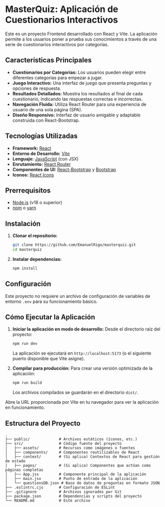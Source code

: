 # MasterQuiz: Aplicación de Cuestionarios Interactivos

Este es un proyecto Frontend desarrollado con React y Vite. La aplicación permite a los usuarios poner a prueba sus conocimientos a través de una serie de cuestionarios interactivos por categorías.

## Características Principales

- **Cuestionarios por Categorías:** Los usuarios pueden elegir entre diferentes categorías para empezar a jugar.
- **Juego Interactivo:** Una interfaz de juego que presenta preguntas y opciones de respuesta.
- **Resultados Detallados:** Muestra los resultados al final de cada cuestionario, indicando las respuestas correctas e incorrectas.
- **Navegación Fluida:** Utiliza React Router para una experiencia de usuario de una sola página (SPA).
- **Diseño Responsivo:** Interfaz de usuario amigable y adaptable construida con React-Bootstrap.

## Tecnologías Utilizadas

- **Framework:** [React](https://react.dev/)
- **Entorno de Desarrollo:** [Vite](https://vitejs.dev/)
- **Lenguaje:** [JavaScript](https://developer.mozilla.org/es/docs/Web/JavaScript) (con JSX)
- **Enrutamiento:** [React Router](https://reactrouter.com/)
- **Componentes de UI:** [React-Bootstrap](https://react-bootstrap.github.io/) y [Bootstrap](https://getbootstrap.com/)
- **Iconos:** [React Icons](https://react-icons.github.io/react-icons/)

## Prerrequisitos

- [Node.js](https://nodejs.org/en/) (v18 o superior)
- [npm](https://www.npmjs.com/) o [yarn](https://yarnpkg.com/)

## Instalación

1.  **Clonar el repositorio:**

    ```bash
    git clone https://github.com/EmanuelRigo/masterquiz.git
    cd masterquiz
    ```

2.  **Instalar dependencias:**

    ```bash
    npm install
    ```

## Configuración

Este proyecto no requiere un archivo de configuración de variables de entorno `.env` para su funcionamiento básico.

## Cómo Ejecutar la Aplicación

1.  **Iniciar la aplicación en modo de desarrollo:**
    Desde el directorio raíz del proyecto:

    ```bash
    npm run dev
    ```

    La aplicación se ejecutará en `http://localhost:5173` (o el siguiente puerto disponible que Vite asigne).

2.  **Compilar para producción:**
    Para crear una versión optimizada de la aplicación:
    ```bash
    npm run build
    ```
    Los archivos compilados se guardarán en el directorio `dist/`.

Abre la URL proporcionada por Vite en tu navegador para ver la aplicación en funcionamiento.

## Estructura del Proyecto

```
.
├── public/             # Archivos estáticos (íconos, etc.)
├── src/                # Código fuente del proyecto
│   ├── assets/         # Recursos como imágenes o fuentes
│   ├── components/     # Componentes reutilizables de React
│   ├── context/        # (Si aplica) Contextos de React para gestión de estado
│   ├── pages/          # (Si aplica) Componentes que actúan como páginas completas
│   ├── App.jsx         # Componente principal de la aplicación
│   ├── main.jsx        # Punto de entrada de la aplicación
│   └── questionsDB.json # Base de datos de preguntas en formato JSON
├── .eslintrc.cjs       # Configuración de ESLint
├── .gitignore          # Archivos ignorados por Git
├── package.json        # Dependencias y scripts del proyecto
└── README.md           # Este archivo
```
